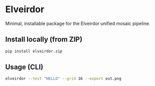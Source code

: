 # Elveirdor

Minimal, installable package for the Elveirdor unified mosaic pipeline.

## Install locally (from ZIP)

```bash
pip install elveirdor.zip
```

## Usage (CLI)

```bash
elveirdor --text "HELLO" --grid 16 --export out.png
```
